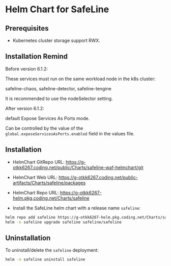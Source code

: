# Helm Chart for SafeLine

## Prerequisites

- Kubernetes cluster storage support RWX.

## Installation Remind

Before version 6.1.2:

These services must run on the same workload node in the k8s cluster:

safeline-chaos, safeline-detector, safeline-tengine

It is recommended to use the nodeSelector setting.

After version 6.1.2:

default Expose Services As Ports mode.

Can be controlled by the value of the `global.exposeServicesAsPorts.enabled` field in the values file.



## Installation

- HelmChart GitRepo URL:
https://g-otkk6267.coding.net/public/Charts/safeline-waf-helmchart/git

- HelmChart Web URL:
https://g-otkk6267.coding.net/public-artifacts/Charts/safeline/packages

- HelmChart Repo URL:
https://g-otkk6267-helm.pkg.coding.net/Charts/safeline

- Install the SafeLine helm chart with a release name `safeline`:
```bash
helm repo add safeline https://g-otkk6267-helm.pkg.coding.net/Charts/safeline
helm -n safeline upgrade safeline safeline/safeline
```

## Uninstallation

To uninstall/delete the `safeline` deployment:
```bash
helm -n safeline uninstall safeline
```
